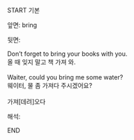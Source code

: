 START
기본

앞면:
bring


뒷면:
<div>Don’t forget to bring your books with you. </div><div>올 때 잊지 말고 책 가져 와.</div><div><br></div><div><div>Waiter, could you bring me some water? </div><div><div>웨이터, 물 좀 가져다 주시겠어요?</div></div></div><div><br></div><div>가져[데려]오다</div>


해석:
<!--ID: 1746614453542-->
END